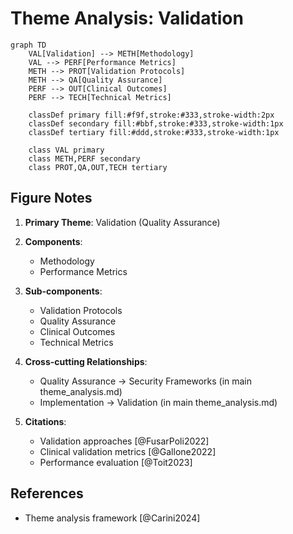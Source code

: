 # Theme Analysis: Validation

```mermaid
graph TD
    VAL[Validation] --> METH[Methodology]
    VAL --> PERF[Performance Metrics]
    METH --> PROT[Validation Protocols]
    METH --> QA[Quality Assurance]
    PERF --> OUT[Clinical Outcomes]
    PERF --> TECH[Technical Metrics]

    classDef primary fill:#f9f,stroke:#333,stroke-width:2px
    classDef secondary fill:#bbf,stroke:#333,stroke-width:1px
    classDef tertiary fill:#ddd,stroke:#333,stroke-width:1px
    
    class VAL primary
    class METH,PERF secondary
    class PROT,QA,OUT,TECH tertiary
```

## Figure Notes

1. **Primary Theme**: Validation (Quality Assurance)

2. **Components**:
   - Methodology
   - Performance Metrics

3. **Sub-components**:
   - Validation Protocols
   - Quality Assurance
   - Clinical Outcomes
   - Technical Metrics

4. **Cross-cutting Relationships**:
   - Quality Assurance → Security Frameworks (in main theme_analysis.md)
   - Implementation → Validation (in main theme_analysis.md)

5. **Citations**:
   - Validation approaches [@FusarPoli2022]
   - Clinical validation metrics [@Gallone2022]
   - Performance evaluation [@Toit2023]

## References
- Theme analysis framework [@Carini2024]